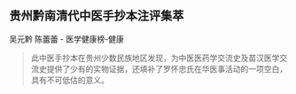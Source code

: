 ## 贵州黔南清代中医手抄本注评集萃

吴元黔 陈蕾蕾  -  医学健康榜-健康

> 此中医手抄本在贵州少数民族地区发现，为中医医药学交流史及苗汉医学交流史提供了少有的实物证据，还填补了罗怀忠氏在华医事活动的一项空白，具有不可低估的意义。
